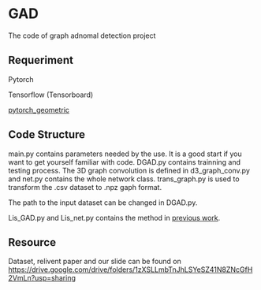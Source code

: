 # GAD
 The code of graph adnomal detection project

## Requeriment

Pytorch

Tensorflow (Tensorboard)

[pytorch_geometric](https://github.com/rusty1s/pytorch_geometric)

## Code Structure

main.py contains parameters needed by the use. It is a good start if you want to get yourself familiar with code. DGAD.py contains trainning and testing process. The 3D graph convolution is defined in d3_graph_conv.py and net.py contains the whole network class. trans_graph.py is used to transform the .csv dataset to .npz gaph format.

The path to the input dataset can be changed in DGAD.py.

Lis_GAD.py and Lis_net.py contains the method in [previous work](http://www.public.asu.edu/~jundongl/paper/SDM19_DOMINANT.pdf).

## Resource

Dataset, relivent paper and our slide can be found on https://drive.google.com/drive/folders/1zXSLLmbTnJhLSYeSZ41N8ZNcGfH2VmLn?usp=sharing
